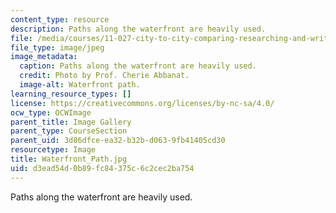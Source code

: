 ```yaml
---
content_type: resource
description: Paths along the waterfront are heavily used.
file: /media/courses/11-027-city-to-city-comparing-researching-and-writing-about-cities-spring-2006/d3ead54d0b89fc84375c6c2cec2ba754_Waterfront_Path.jpg
file_type: image/jpeg
image_metadata:
  caption: Paths along the waterfront are heavily used.
  credit: Photo by Prof. Cherie Abbanat.
  image-alt: Waterfront path.
learning_resource_types: []
license: https://creativecommons.org/licenses/by-nc-sa/4.0/
ocw_type: OCWImage
parent_title: Image Gallery
parent_type: CourseSection
parent_uid: 3d86dfce-ea32-b32b-d063-9fb41405cd30
resourcetype: Image
title: Waterfront_Path.jpg
uid: d3ead54d-0b89-fc84-375c-6c2cec2ba754
---
```

Paths along the waterfront are heavily used.